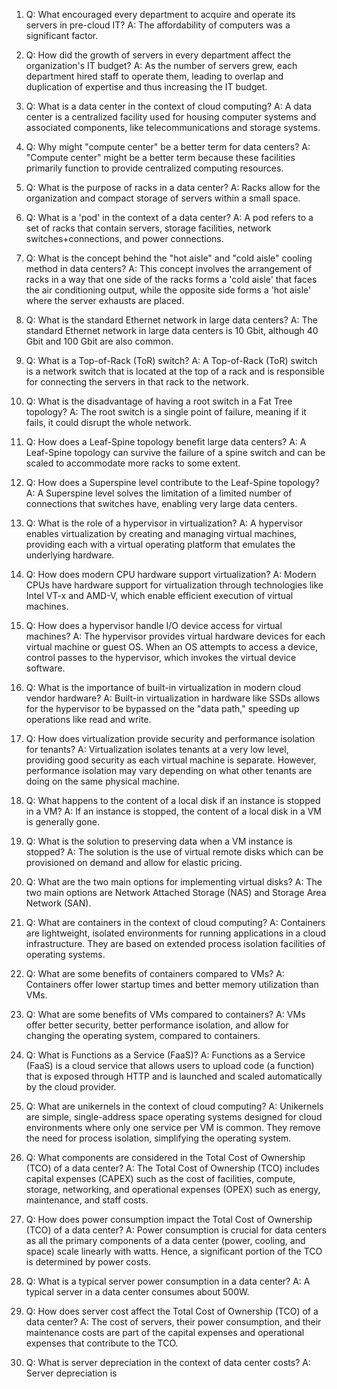 1. Q: What encouraged every department to acquire and operate its servers in pre-cloud IT?
   A: The affordability of computers was a significant factor.

2. Q: How did the growth of servers in every department affect the organization's IT budget?
   A: As the number of servers grew, each department hired staff to operate them, leading to overlap and duplication of expertise and thus increasing the IT budget.

3. Q: What is a data center in the context of cloud computing?
   A: A data center is a centralized facility used for housing computer systems and associated components, like telecommunications and storage systems.

4. Q: Why might "compute center" be a better term for data centers?
   A: "Compute center" might be a better term because these facilities primarily function to provide centralized computing resources.

5. Q: What is the purpose of racks in a data center?
   A: Racks allow for the organization and compact storage of servers within a small space.

6. Q: What is a 'pod' in the context of a data center?
   A: A pod refers to a set of racks that contain servers, storage facilities, network switches+connections, and power connections.

7. Q: What is the concept behind the "hot aisle" and "cold aisle" cooling method in data centers?
   A: This concept involves the arrangement of racks in a way that one side of the racks forms a 'cold aisle' that faces the air conditioning output, while the opposite side forms a 'hot aisle' where the server exhausts are placed.

8. Q: What is the standard Ethernet network in large data centers?
   A: The standard Ethernet network in large data centers is 10 Gbit, although 40 Gbit and 100 Gbit are also common.

9. Q: What is a Top-of-Rack (ToR) switch?
   A: A Top-of-Rack (ToR) switch is a network switch that is located at the top of a rack and is responsible for connecting the servers in that rack to the network.

10. Q: What is the disadvantage of having a root switch in a Fat Tree topology?
   A: The root switch is a single point of failure, meaning if it fails, it could disrupt the whole network.

11. Q: How does a Leaf-Spine topology benefit large data centers?
   A: A Leaf-Spine topology can survive the failure of a spine switch and can be scaled to accommodate more racks to some extent.

12. Q: How does a Superspine level contribute to the Leaf-Spine topology?
   A: A Superspine level solves the limitation of a limited number of connections that switches have, enabling very large data centers.

13. Q: What is the role of a hypervisor in virtualization?
   A: A hypervisor enables virtualization by creating and managing virtual machines, providing each with a virtual operating platform that emulates the underlying hardware.

14. Q: How does modern CPU hardware support virtualization?
   A: Modern CPUs have hardware support for virtualization through technologies like Intel VT-x and AMD-V, which enable efficient execution of virtual machines.

15. Q: How does a hypervisor handle I/O device access for virtual machines?
   A: The hypervisor provides virtual hardware devices for each virtual machine or guest OS. When an OS attempts to access a device, control passes to the hypervisor, which invokes the virtual device software.

16. Q: What is the importance of built-in virtualization in modern cloud vendor hardware?
   A: Built-in virtualization in hardware like SSDs allows for the hypervisor to be bypassed on the "data path," speeding up operations like read and write.

17. Q: How does virtualization provide security and performance isolation for tenants?
   A: Virtualization isolates tenants at a very low level, providing good security as each virtual machine is separate. However, performance isolation may vary depending on what other tenants are doing on the same physical machine.

18. Q: What happens to the content of a local disk if an instance is stopped in a VM?
   A: If an instance is stopped, the content of a local disk in a VM is generally gone.

19. Q: What is the solution to preserving data when a VM instance is stopped?
   A: The solution is the use of virtual remote disks which can be provisioned on demand and allow for elastic pricing. 

20. Q: What are the two main options for implementing virtual disks?
   A: The two main options are Network Attached Storage (NAS) and Storage Area Network (SAN).

21. Q: What are containers in the context of cloud computing?
   A: Containers are lightweight, isolated environments for running applications in a cloud infrastructure. They are based on extended process isolation facilities of operating systems.

22. Q: What are some benefits of containers compared to VMs?
   A: Containers offer lower startup times and better memory utilization than VMs.

23. Q: What are some benefits of VMs compared to containers?
   A: VMs offer better security, better performance isolation, and allow for changing the operating system, compared to containers.

24. Q: What is Functions as a Service (FaaS)?
   A: Functions as a Service (FaaS) is a cloud service that allows users to upload code (a function) that is exposed through HTTP and is launched and scaled automatically by the cloud provider.

25. Q: What are unikernels in the context of cloud computing?
   A: Unikernels are simple, single-address space operating systems designed for cloud environments where only one service per VM is common. They remove the need for process isolation, simplifying the operating system.

26. Q: What components are considered in the Total Cost of Ownership (TCO) of a data center?
   A: The Total Cost of Ownership (TCO) includes capital expenses (CAPEX) such as the cost of facilities, compute, storage, networking, and operational expenses (OPEX) such as energy, maintenance, and staff costs.

27. Q: How does power consumption impact the Total Cost of Ownership (TCO) of a data center?
   A: Power consumption is crucial for data centers as all the primary components of a data center (power, cooling, and space) scale linearly with watts. Hence, a significant portion of the TCO is determined by power costs.

28. Q: What is a typical server power consumption in a data center?
   A: A typical server in a data center consumes about 500W.

29. Q: How does server cost affect the Total Cost of Ownership (TCO) of a data center?
   A: The cost of servers, their power consumption, and their maintenance costs are part of the capital expenses and operational expenses that contribute to the TCO.

30. Q: What is server depreciation in the context of data center costs?
   A: Server depreciation is